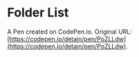 # Folder List

A Pen created on CodePen.io. Original URL: [https://codepen.io/detain/pen/PoZLLdw](https://codepen.io/detain/pen/PoZLLdw).


